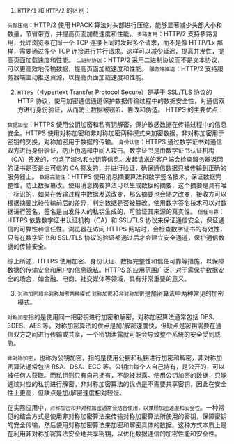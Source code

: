 1. `HTTP/1` 和 `HTTP/2` 的区别：

`头部压缩`：HTTP/2 使用 HPACK 算法对头部进行压缩，能够显著减少头部大小和数量，节省带宽，并提高页面加载速度和性能。
`多路复用`：HTTP/2 支持多路复用，允许浏览器在同一个 TCP 连接上同时发起多个请求，而不是像 HTTP/1.x 那样，需要通过多个 TCP 连接进行并行请求。这样可以减少延迟，提高并发性，提高页面加载速度和性能。
`二进制协议`：HTTP/2 采用二进制协议而不是文本协议，可以更高效地传输数据，提高页面加载速度和性能。
`服务端推送`：HTTP/2 支持服务器端主动推送资源，以提高页面加载速度和性能。

2. `HTTPS`（Hypertext Transfer Protocol Secure）是基于 SSL/TLS 协议的 HTTP 协议，使用加密通信通道保护数据传输过程中的数据安全性，对通信双方进行身份验证，从而防止数据被窃听、篡改和伪造。
HTTPS 的主要优点：

`数据加密`：HTTPS 使用公钥加密和私有钥解密，保护敏感数据在传输过程中的信息安全。HTTPS 使用对称加密和非对称加密两种模式来加密数据，非对称加密用于密钥的交换，对称加密用于数据的传输。
`身份认证`：HTTPS 通过数字证书对通信双方进行身份验证，防止伪造和中间人攻击。数字证书是由数字证书认证机构（CA）签发的，包含了域名和公钥等信息。发起请求的客户端会检查服务器返回的证书是否是由可信的 CA 签发的，并进行验证，确保通信数据只被传输到正确的服务器上。
`数据完整性`：HTTPS 使用消息摘要算法和数字签名技术，保证数据完整性，防止数据篡改。使用消息摘要算法可以生成数据的摘要，这个摘要是具有唯一标识的，如果在传输过程中数据发送改变，那么摘要也会随之改变，接收方可以根据摘要比较传输前后的差异，判定数据是否被篡改。使用数字签名技术可以对数据进行签名，签名是由发件人的私钥生成的，可验证其来源的真实性。
`信任可靠`：HTTPS 依靠数字证书认证机构（CA）和 SSL/TLS 协议来保证通信安全，保证通信的可靠性和信任性。浏览器在访问 HTTPS 网站时，会检查数字证书的有效性，只有在数字证书和 SSL/TLS 协议的验证都通过后才会建立安全通道，保护通信数据的传输安全。

综上所述，HTTPS 使用加密、身份认证、数据完整性和信任可靠等措施，以保障数据的传输安全和用户的信息隐私。HTTPS 的应用范围广泛，对于需保护数据安全的场合，如金融、电商、社交媒体等领域，具有非常重要的意义。

3. `对称加密和非对称加密两种模式`
`对称加密`和`非对称加密`是加密算法中两种常见的加密模式。

`对称加密`指的是使用同一把密钥进行加密和解密，对称加密算法通常包括 DES、3DES、AES 等。对称加密算法的优点是加/解密速度快，但缺点是密钥需要在通信双方之间进行传输或共享，一个密钥泄露就可能会导致整个系统的安全受到威胁。

`非对称加密`，也称为公钥加密，指的是使用公钥和私钥进行加密和解密，非对称加密算法通常包括 RSA、DSA、ECC 等。公钥由每个人自己持有，是公开的，可以被任何人获取。而私钥则只有自己拥有，不能被泄露。使用公钥加密的数据，只能通过对应的私钥进行解密。非对称加密算法的优点是不需要共享密钥，因此在安全性上更高，但缺点是加/解密速度相对较慢。

在实际应用中，`对称加密和非对称加密通常会结合使用，以兼顾加密速度和安全性`。一种常见的结合方式是使用非对称加密算法来传输对称加密算法所使用的密钥，保障密钥的安全传输，然后使用对称加密算法来加密和解密具体的数据。这种方式本质上是在利用非对称加密算法安全地共享密钥，以优化数据通信的加密性能和安全性。